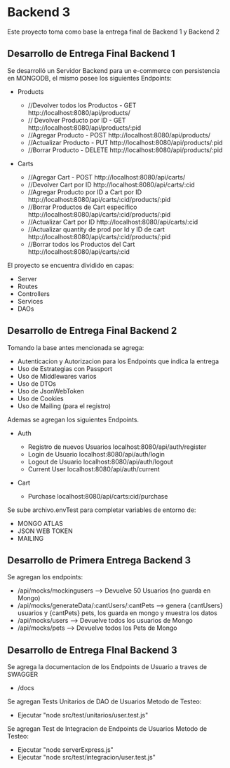 # Backend 3

Este proyecto toma como base la entrega final de Backend 1 y Backend 2 

## Desarrollo de Entrega Final Backend 1
Se desarrolló un Servidor Backend para un e-commerce con persistencia en MONGODB, el mismo posee los siguientes Endpoints:


- Products
	- //Devolver todos los Productos - GET
		http://localhost:8080/api/products/
	- // Devolver Producto por ID - GET
		http://localhost:8080/api/products/:pid
	- //Agregar Producto - POST
		http://localhost:8080/api/products/
	- //Actualizar Producto - PUT
		http://localhost:8080/api/products/:pid
	- //Borrar Producto - DELETE
		http://localhost:8080/api/products/:pid

- Carts
	- //Agregar Cart - POST
		http://localhost:8080/api/carts/
	- //Devolver Cart por ID
		http://localhost:8080/api/carts/:cid
	- //Agregar Producto por ID a Cart por ID
		http://localhost:8080/api/carts/:cid/products/:pid
	- //Borrar Productos de Cart especifico
		http://localhost:8080/api/carts/:cid/products/:pid
	- //Actualizar Cart por ID
		http://localhost:8080/api/carts/:cid
	- //Actualizar quantity de prod por Id y ID de cart
		http://localhost:8080/api/carts/:cid/products/:pid
	- //Borrar todos los Productos del Cart
		http://localhost:8080/api/carts/:cid


El proyecto se encuentra dividido en capas: 
- Server
- Routes
- Controllers
- Services
- DAOs

## Desarrollo de Entrega Final Backend 2
Tomando la base antes mencionada se agrega:
- Autenticacion y Autorizacion para los Endpoints que indica la entrega
- Uso de Estrategias con Passport
- Uso de Middlewares varios
- Uso de DTOs
- Uso de JsonWebToken
- Uso de Cookies
- Uso de Mailing (para el registro)


Ademas se agregan los siguientes Endpoints.

- Auth
	-  Registro de nuevos Usuarios
		localhost:8080/api/auth/register
	-  Login de Usuario
		localhost:8080/api/auth/login
	-  Logout de Usuario
		localhost:8080/api/auth/logout
	-  Current User
		localhost:8080/api/auth/current

- Cart
	-  Purchase
		localhost:8080/api/carts:cid/purchase



Se sube archivo.envTest para completar variables de entorno de:
- MONGO ATLAS
- JSON WEB TOKEN
- MAILING


## Desarrollo de Primera Entrega Backend 3
Se agregan los endpoints:
- /api/mocks/mockingusers  --> Devuelve 50 Usuarios (no guarda en Mongo)
- /api/mocks/generateData/:cantUsers/:cantPets  --> genera {cantUsers} usuarios y {cantPets} pets, los guarda en mongo y muestra los datos
- /api/mocks/users --> Devuelve todos los usuarios de Mongo 
- /api/mocks/pets --> Devuelve todos los Pets de Mongo

## Desarrollo de Entrega FInal Backend 3
Se agrega la documentacion de los Endpoints de Usuario a traves de SWAGGER
- /docs

Se agregan Tests Unitarios de DAO de Usuarios
Metodo de Testeo: 
- Ejecutar "node src/test/unitarios/user.test.js" 

Se agregan Test de Integracion de Endpoints de Usuarios
Metodo de Testeo: 
- Ejecutar "node serverExpress.js" 
- Ejecutar "node src/test/integracion/user.test.js" 




